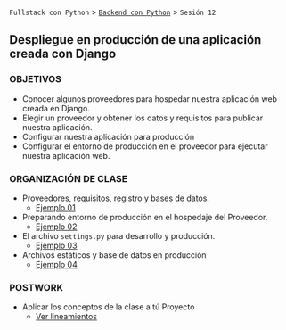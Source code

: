 `Fullstack con Python` > [`Backend con Python`](../Readme.md) > `Sesión 12`
## Despliegue en producción de una aplicación creada con Django

### OBJETIVOS
- Conocer algunos proveedores para hospedar nuestra aplicación web creada en Django.
- Elegir un proveedor y obtener los datos y requisitos para publicar nuestra aplicación.
- Configurar nuestra aplicación para producción
- Configurar el entorno de producción en el proveedor para ejecutar nuestra aplicación web.

### ORGANIZACIÓN DE CLASE

 - Proveedores, requisitos, registro y bases de datos.
   - [Ejemplo 01](Ejemplo-01)
 - Preparando entorno de producción en el hospedaje del Proveedor.
   - [Ejemplo 02](Ejemplo-02)
 - El archivo `settings.py` para desarrollo y producción.
   - [Ejemplo 03](Ejemplo-03)
 - Archivos estáticos y base de datos en producción
   - [Ejemplo 04](Ejemplo-04)

### POSTWORK
 - Aplicar los conceptos de la clase a tú Proyecto
   - [Ver lineamientos](Postwork)
